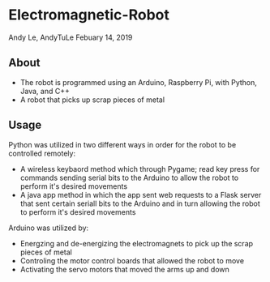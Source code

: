# Electromagnetic-Robot
Andy Le, AndyTuLe Febuary 14, 2019

## About
- The robot is programmed using an Arduino, Raspberry Pi, with Python, Java, and C++
- A robot that picks up scrap pieces of metal

## Usage

Python was utilized in two different ways in order for the robot to be controlled remotely:

- A wireless keybaord method which through Pygame; read key press for commands sending serial bits to the Arduino to allow the robot to perform it's desired movements
- A java app method in which the app sent web requests to a Flask server that sent certain seriall bits to the Arduino and in turn allowing the robot to perform it's desired movements

Arduino was utilized by:
- Energzing and de-energizing the electromagnets to pick up the scrap pieces of metal
- Controling the motor control boards that allowed the robot to move
- Activating the servo motors that moved the arms up and down

